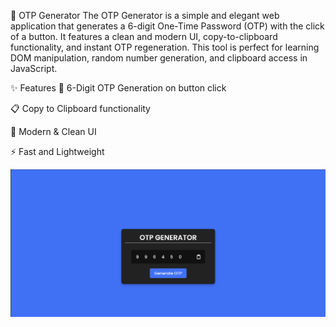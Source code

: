 🔐 OTP Generator
The OTP Generator is a simple and elegant web application that generates a 6-digit One-Time Password (OTP) with the click of a button. It features a clean and modern UI, copy-to-clipboard functionality, and instant OTP regeneration. This tool is perfect for learning DOM manipulation, random number generation, and clipboard access in JavaScript.

✨ Features
🔢 6-Digit OTP Generation on button click

📋 Copy to Clipboard functionality

🎨 Modern & Clean UI

⚡ Fast and Lightweight

![image alt](https://github.com/nandancreate/otp_generator/blob/main/otp.png?raw=true)
